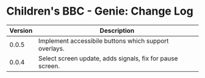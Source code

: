 # Children's BBC - Genie: Change Log

| Version | Description |
|---------|-------------|
| 0.0.5 | Implement accessibile buttons which support overlays.  |
| 0.0.4 | Select screen update, adds signals, fix for pause screen. |
